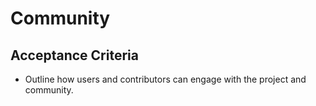 # Community

<!-- TODO: Describe community guidelines, contribution process, and governance -->

## Acceptance Criteria

- Outline how users and contributors can engage with the project and community.
